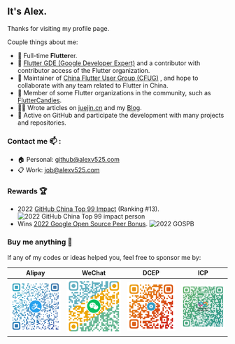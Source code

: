## It's Alex.

Thanks for visiting my profile page.

Couple things about me:
- 🌱 Full-time **Flutter**er.
- 🏅 [Flutter GDE (Google Developer Expert)](https://developers.google.com/community/experts/directory/profile/profile-chengjun-li) and a contributor with contributor access of the Flutter organization.
- 👯 Maintainer of [China Flutter User Group (CFUG)](https://github.com/cfug) , and hope to collaborate with any team related to Flutter in China.
- 🤝 Member of some Flutter organizations in the community, such as [FlutterCandies](https://github.com/fluttercandies).
- ✍🏻 Wrote articles on [juejin.cn](https://juejin.cn/user/606586150596360) and my [Blog](https://blog.alexv525.com/).
- 🚀 Active on GitHub and participate the development with many projects and repositories.

### Contact me 📫 :
  - 🏠 Personal: github@alexv525.com
  - 📋 Work: job@alexv525.com

### Rewards 🏆

- 2022 [GitHub China Top 99 Impact](https://opensource.win/AlexV525/) (Ranking #13).
  ![2022 GitHub China Top 99 impact person](https://img.shields.io/badge/%E4%B8%AD%E5%9B%BD%E5%BC%80%E6%BA%90%E7%A0%81%E5%8A%9B%E6%A6%9C-Alex%20Li%20(Ranking%20%2313)-blueviolet)
- Wins [2022 Google Open Source Peer Bonus](https://opensource.googleblog.com/2022/03/Announcing-First-Group-of-Google-Open-Source-Peer-Bonus-Winners-in-2022.html).
  ![2022 GOSPB](https://img.shields.io/badge/Google%20Open%20Source%20Peer%20Bonus-2022-orange)

### Buy me anything 🍕

If any of my codes or ideas helped you, feel free to sponsor me by:

|            Alipay            |            WeChat            |           DCEP           |          ICP           |
|:----------------------------:|:----------------------------:|:------------------------:|:----------------------:|
| ![Alipay](assets/alipay.png) | ![WeChat](assets/wechat.png) | ![DCEP](assets/dcep.png) | ![ICP](assets/icp.png) |
